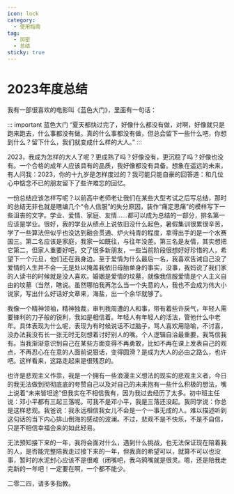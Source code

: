 ```yaml
---
icon: lock
category:
  - 使用指南
tag:
  - 加密
  - 总结
sticky: true
---
```

# **2023年度总结**

我有一部很喜欢的电影叫《蓝色大门》，里面有一句话：

::: important 蓝色大门
“夏天都快过完了，好像什么都没有做，对啊，好像就只是跑来跑去，什么事都没有做。真的什么事都没有做，但总会留下一些什么吧，你想到什么？留下什么，我们就变成什么样的大人。”
:::

2023，我成为怎样的大人了呢？更成熟了吗？好像没有，更沉稳了吗？好像也没有。一个合格的成年人应该具有的品质，我好像都没有具备。想象在遥远的未来，有人问我：2023，你的十九岁是怎样度过的？我可能只能自豪的回答道：和几位心中惦念不已的朋友留下了些许难忘的回忆。

一份总结应该怎样写呢？以前高中老师老让我们在某些大型考试之后写总结，那时的总结无非也就是瞎编几个“令人信服”的失分原因，装作“痛定思痛”的模样写下一些沮丧的文字。学业、爱情、家庭、友情……都可以成为总结的一部分，排名第一应该是学业。很好，我的学业从绩点上说依旧没什么起色，暑假集训很累很辛苦，学了一些算法但似乎也没达到融会贯通、炉火纯青的程度，拿得出手的是一个水赛国三。第二名应该是家庭，我家一如既往，与往年没差。第三名是友情，其实想把它第二，但家人重要好吧，交了很多新朋友，一些当前阶段很想好好珍惜的人，希望下一个元旦，他们还在我身边。至于爱情为什么最后一名，我喜欢告诫自己没了爱情的人生并不会一无是处以掩盖我依旧母胎单身的事实，没事，我妈说了我们家的人读书的时候就是没人喜欢。婚姻是爱情的坟墓，就像我信服爱情是个人主义自由的坟墓（当然，瞎说。虽然哪怕我再怎么当一个失意的人，我也不会成为伟大小说家，写出什么好话好文章来，海盐，出一个余华就够了。

我像一个精神领袖，精神独裁，审判我周遭的人和事，带有着些许戾气，年轻人需要锋利的刀子般的锐利，我如是相信着。年轻人有年轻人的活法，管他什么中老年。具体表现为什么呢，表现为有时候说话不过脑子，骂人喜欢用隐喻，不讨喜，没办法我没有长一张无时无刻想着讨好别人的嘴。个人逻辑自洽最重要，我笃信我有。当我渐渐意识到自己在某些方面变得不再勇敢，比如不再在课上发表自己的观点，不再忍心在在意的人面前说狠话，变得圆滑？是成为大人的必由之路么，也许吧。这样看来，这路走起来是很残忍的。

也许是悲观主义作祟，我是一个拥有一些浪漫主义想法的现实的悲观主义者，今日的我无法做到彻彻底底的夸赞自己以及对自己的未来抱有一些什么积极的想法，嘴上说着“未来皆坦途”但我实在不相信我有，因为我过去经历了太多。初中班主任说：邓小平都有三起三落呢。可我不是邓小平，我是三落还没起。我同学说：你总是这样悲观。我爸说：我永远相信我女儿不会是一个一事无成的人。难以描述听到这句话的当下内心排山倒海的感动的波澜。不过，悲观不是不快乐，不是不自信，只是不相信幸福会来的如此轻易。

无法预知接下来的一年，我将会面对什么，遇到什么挑战，也无法保证现在陪着我的人，是否能完整陪我走过接下来的一年，但我真的希望可以，就算不可以也没事，暂时的水泥封心应该不是很难（闭嘴吧，我乌鸦嘴就是很灵。嗯，还是陪我走完新的一年吧！一定要在啊，一个都不能少。

二零二四，请多多指教。
